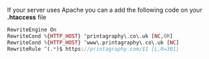 If your server uses Apache you can a add the following code on your **.htaccess** file
```php
RewriteEngine On
RewriteCond %{HTTP_HOST} ^printagraphy\.co\.uk [NC,OR]
RewriteCond %{HTTP_HOST} ^www\.printagraphy\.co\.uk [NC]
RewriteRule ^(.*)$ https://printagraphy.com/$1 [L,R=301]
```